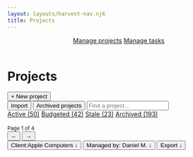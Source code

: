 ```yaml
---
layout: layouts/harvest-nav.njk
title: Projects
---
```


<header id="top-nav">
  <nav>
    <a href="#" class="is-active">Manage projects</a>
    <a href="/harvest-nav/tasks">Manage tasks</a>
  </nav>
</header>

<main>
  <div class="flex justify-space-between">
    <div class="flex">
      <h1>Projects</h1>
      <button class="button primary ml-8">+ New project</button>
    </div>
    <div class="flex">
      <button class="button">Import</button>
      <button class="button">Archived projects</button>
      <input class="input" type="text" placeholder="Find a project…">
    </div>
  </div>

  <div class="tabs mt-24 mb-16">
    <nav>
      <a href="#" class="is-active">Active (50)</a>
      <a href="#">Budgeted (42)</a>
      <a href="#">Stale (23)</a>
      <a href="#">Archived (193)</a>
    </nav>
  </div>

  <div class="flex justify-space-between">
    <div class="flex">
      &nbsp;
    </div>
    <div class="flex">
      <small class="mr-4">Page 1 of 4</small>
      <div class="button-group">
        <button class="button button-sm is-disabled">&larr;</button>
        <button class="button button-sm">&rarr;</button>
      </div>
      <button class="button button-sm is-filtered"><span>Client:</span>Apple Computers &darr;</button>
      <button class="button button-sm is-filtered"><span>Managed by:</span> Daniel M. &darr;</button>
      <button class="button button-sm">Export &darr;</button>
    </div>
  </div>
</main>
